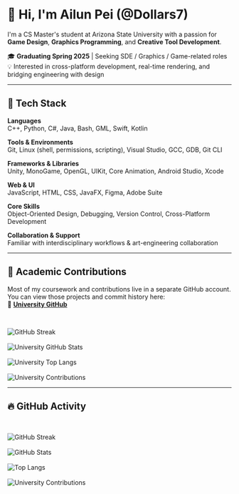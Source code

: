 # 👋 Hi, I'm Ailun Pei (@Dollars7)

I'm a CS Master's student at Arizona State University with a passion for **Game Design**, **Graphics Programming**, and **Creative Tool Development**.

🎓 **Graduating Spring 2025** | Seeking SDE / Graphics / Game-related roles  
💡 Interested in cross-platform development, real-time rendering, and bridging engineering with design

---

## 🧰 Tech Stack

**Languages**  
C++, Python, C#, Java, Bash, GML, Swift, Kotlin

**Tools & Environments**  
Git, Linux (shell, permissions, scripting), Visual Studio, GCC, GDB, Git CLI

**Frameworks & Libraries**  
Unity, MonoGame, OpenGL, UIKit, Core Animation, Android Studio, Xcode

**Web & UI**  
JavaScript, HTML, CSS, JavaFX, Figma, Adobe Suite

**Core Skills**  
Object-Oriented Design, Debugging, Version Control, Cross-Platform Development

**Collaboration & Support**  
Familiar with interdisciplinary workflows & art-engineering collaboration


---

## 🧪 Academic Contributions

Most of my coursework and contributions live in a separate GitHub account.  
You can view those projects and commit history here:  
🔗 **[University GitHub](https://github.com/apei3)**

<br>

![GitHub Streak](https://streak-stats.demolab.com?user=apei3&theme=algolia)  
<br>
![University GitHub Stats](https://github-readme-stats.vercel.app/api?username=apei3&show_icons=true&hide_rank=true&theme=algolia)  
<br>
![University Top Langs](https://github-readme-stats.vercel.app/api/top-langs/?username=apei3&layout=compact&theme=algolia)  
<br>
![University Contributions](https://ghchart.rshah.org/apei3)  

---

## 🔥 GitHub Activity

<br>

![GitHub Streak](https://streak-stats.demolab.com?user=Dollars7&theme=tokyonight)  
<br>
![GitHub Stats](https://github-readme-stats.vercel.app/api?username=Dollars7&show_icons=true&hide_rank=true&theme=tokyonight)  
<br>
![Top Langs](https://github-readme-stats.vercel.app/api/top-langs/?username=Dollars7&layout=compact&theme=tokyonight)  
<br>
![University Contributions](https://ghchart.rshah.org/Dollars7)


